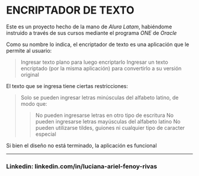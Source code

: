 # ENCRIPTADOR DE TEXTO

Este es un proyecto hecho de la mano de *Alura Latam*, habiéndome instruido a través de sus cursos mediante el programa *ONE* de *Oracle*

Como su nombre lo indica, el encriptador de texto es una aplicación que le permite al usuario:
>Ingresar texto plano para luego encriptarlo
>Ingresar un texto encriptado (por la misma aplicación) para convertirlo a su versión original

El texto que se ingresa tiene ciertas restricciones:
>Solo se pueden ingresar letras minúsculas del alfabeto latino, de modo que:
>>No pueden ingresarse letras en otro tipo de escritura
>>No pueden ingresarse letras mayúsculas del alfabeto latino
>>No pueden utilizarse tildes, guiones ni cualquier tipo de caracter especial

Si bien el diseño no está terminado, la aplicación es funcional

------------------------------------------------------------------------------------------------------------------------------------------------------------------------------

### Linkedin: linkedin.com/in/luciana-ariel-fenoy-rivas
